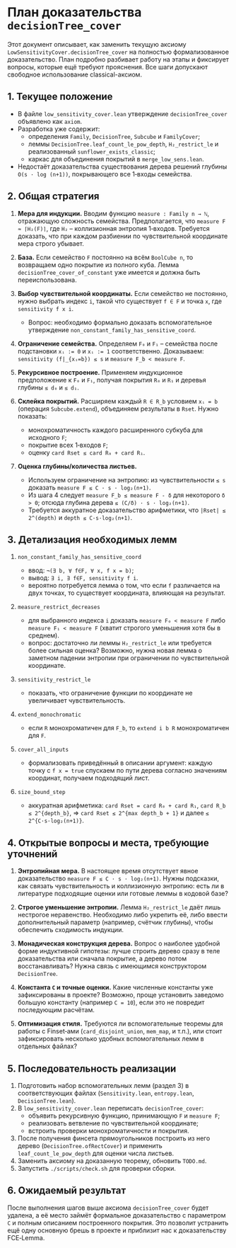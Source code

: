 # План доказательства `decisionTree_cover`

Этот документ описывает, как заменить текущую аксиому
`LowSensitivityCover.decisionTree_cover` на полностью формализованное
доказательство.  План подробно разбивает работу на этапы и фиксирует
вопросы, которые ещё требуют прояснения.  Все шаги допускают свободное
использование classical-аксиом.

## 1. Текущее положение

* В файле `low_sensitivity_cover.lean` утверждение `decisionTree_cover`
  объявлено как `axiom`.
* Разработка уже содержит:
  - определения `Family`, `DecisionTree`, `Subcube` и `FamilyCover`;
  - леммы `DecisionTree.leaf_count_le_pow_depth`, `H₂_restrict_le` и
    реализованный `sunflower_exists_classic`;
  - каркас для объединения покрытий в `merge_low_sens.lean`.
* Недостаёт доказательства существования дерева решений глубины
  `O(s · log (n+1))`, покрывающего все 1‑входы семейства.

## 2. Общая стратегия

1. **Мера для индукции.**  Вводим функцию
   `measure : Family n → ℕ`, отражающую сложность семейства.
   Предполагается, что `measure F ≈ ⌈H₂(F)⌉`, где `H₂` – коллизионная
   энтропия 1‑входов.  Требуется доказать, что при каждом разбиении по
   чувствительной координате мера строго убывает.

2. **База.**  Если семейство `F` постоянно на всём `BoolCube n`, то
   возвращаем одно покрытие из полного куба.  Лемма
   `decisionTree_cover_of_constant` уже имеется и должна быть
   переиспользована.

3. **Выбор чувствительной координаты.**  Если семейство не постоянно,
   нужно выбрать индекс `i`, такой что существует `f ∈ F` и точка `x`,
   где `sensitivity f x i`.
   * Вопрос: необходимо формально доказать вспомогательное утверждение
     `non_constant_family_has_sensitive_coord`.

4. **Ограничение семейства.**  Определяем `F₀` и `F₁` – семейства после
   подстановки `xᵢ := 0` и `xᵢ := 1` соответственно.  Доказываем:
   `sensitivity (f|_{xᵢ=b}) ≤ s` и `measure F_b < measure F`.

5. **Рекурсивное построение.**  Применяем индукционное предположение к
   `F₀` и `F₁`, получая покрытия `R₀` и `R₁` и деревья глубины `≤ d₀` и
   `≤ d₁`.

6. **Склейка покрытий.**  Расширяем каждый `R ∈ R_b` условием `xᵢ = b`
   (операция `Subcube.extend`), объединяем результаты в `Rset`.  Нужно
   показать:
   * монохроматичность каждого расширенного субкуба для исходного `F`;
   * покрытие всех 1‑входов `F`;
   * оценку `card Rset ≤ card R₀ + card R₁`.

7. **Оценка глубины/количества листьев.**
   * Используем ограничение на энтропию: из чувствительности `≤ s`
     доказать `measure F ≤ C · s · log₂(n+1)`.
   * Из шага 4 следует `measure F_b ≤ measure F - δ` для некоторого
     `δ > 0`; отсюда глубина дерева `≤ (C/δ) · s · log₂(n+1)`.
   * Требуется аккуратное доказательство арифметики, что
     `|Rset| ≤ 2^(depth)` и `depth ≤ C·s·log₂(n+1)`.

## 3. Детализация необходимых лемм

1. `non_constant_family_has_sensitive_coord`
   * ввод: `¬(∃ b, ∀ f∈F, ∀ x, f x = b)`;
   * вывод: `∃ i, ∃ f∈F, sensitivity f i`.
   * вероятно потребуется лемма о том, что если `f` различается на двух
     точках, то существует координата, влияющая на результат.

2. `measure_restrict_decreases`
   * для выбранного индекса `i` доказать `measure F₀ < measure F` либо
     `measure F₁ < measure F` (хватит строгого уменьшения хотя бы в
     среднем).
   * вопрос: достаточно ли леммы `H₂_restrict_le` или требуется более
     сильная оценка?  Возможно, нужна новая лемма о заметном падении
     энтропии при ограничении по чувствительной координате.

3. `sensitivity_restrict_le`
   * показать, что ограничение функции по координате не увеличивает
     чувствительность.

4. `extend_monochromatic`
   * если `R` монохроматичен для `F_b`, то `extend i b R` монохроматичен
     для `F`.

5. `cover_all_inputs`
   * формализовать приведённый в описании аргумент: каждую точку с
     `f x = true` спускаем по пути дерева согласно значениям
     координат, получаем подходящий лист.

6. `size_bound_step`
   * аккуратная арифметика: `card Rset = card R₀ + card R₁`,
     `card R_b ≤ 2^{depth_b}`, ⇒ `card Rset ≤ 2^{max depth_b + 1}` и
     далее `≤ 2^{C·s·log₂(n+1)}`.

## 4. Открытые вопросы и места, требующие уточнений

1. **Энтропийная мера.**  В настоящее время отсутствует явное доказательство
   `measure F ≤ C · s · log₂(n+1)`.  Нужны подсказки, как связать
   чувствительность и коллизионную энтропию: есть ли в литературе
   подходящие оценки или готовые леммы в кодовой базе?

2. **Строгое уменьшение энтропии.**  Лемма `H₂_restrict_le` даёт лишь
   нестрогое неравенство.  Необходимо либо укрепить её, либо ввести
   дополнительный параметр (например, счётчик глубины), чтобы обеспечить
   сходимость индукции.

3. **Монадическая конструкция дерева.**  Вопрос о наиболее удобной форме
   индуктивной гипотезы: лучше строить дерево сразу в теле доказательства
   или сначала покрытие, а дерево потом восстанавливать?  Нужна связь с
   имеющимся конструктором `DecisionTree`.

4. **Константа `C` и точные оценки.**  Какие численные константы уже
   зафиксированы в проекте?  Возможно, проще установить заведомо большую
   константу (например `C = 10`), если это не повредит последующим
   расчётам.

5. **Оптимизация стиля.**  Требуются ли вспомогательные теоремы для
   работы с Finset‑ами (`card_disjoint_union`, `mem_map`, и т.п.), или
   стоит зафиксировать несколько удобных вспомогательных лемм в отдельных
   файлах?

## 5. Последовательность реализации

1. Подготовить набор вспомогательных лемм (раздел 3) в соответствующих
   файлах (`Sensitivity.lean`, `entropy.lean`, `DecisionTree.lean`).
2. В `low_sensitivity_cover.lean` переписать `decisionTree_cover`:
   * объявить рекурсивную функцию, принимающую `F` и `measure F`;
   * реализовать ветвление по чувствительной координате;
   * встроить проверки монохроматичности и покрытия.
3. После получения финсета прямоугольников построить из него дерево
   (`DecisionTree.ofRectCover`) и применить `leaf_count_le_pow_depth` для
   оценки числа листьев.
4. Заменить аксиому на доказанную теорему, обновить `TODO.md`.
5. Запустить `./scripts/check.sh` для проверки сборки.

## 6. Ожидаемый результат

После выполнения шагов выше аксиома `decisionTree_cover` будет удалена,
а её место займёт формальное доказательство с параметром `C` и
полным описанием построенного покрытия.  Это позволит устранить ещё одну
основную брешь в проекте и приблизит нас к доказательству FCE‑Lemma.

